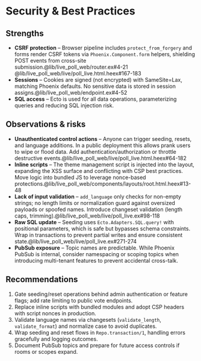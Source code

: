 # Security & Best Practices

## Strengths

- **CSRF protection** – Browser pipeline includes `protect_from_forgery` and forms render CSRF tokens via `Phoenix.Component.form` helpers, shielding POST events from cross-site submission.@lib/live_poll_web/router.ex#4-21 @lib/live_poll_web/live/poll_live.html.heex#167-183
- **Sessions** – Cookies are signed (not encrypted) with SameSite=Lax, matching Phoenix defaults. No sensitive data is stored in session assigns.@lib/live_poll_web/endpoint.ex#4-52
- **SQL access** – Ecto is used for all data operations, parameterizing queries and reducing SQL injection risk.

## Observations & risks

- **Unauthenticated control actions** – Anyone can trigger seeding, resets, and language additions. In a public deployment this allows prank users to wipe or flood data. Add authentication/authorization or throttle destructive events.@lib/live_poll_web/live/poll_live.html.heex#64-182
- **Inline scripts** – The theme management script is injected into the layout, expanding the XSS surface and conflicting with CSP best practices. Move logic into bundled JS to leverage nonce-based protections.@lib/live_poll_web/components/layouts/root.html.heex#13-48
- **Lack of input validation** – `add_language` only checks for non-empty strings; no length limits or normalization guard against oversized payloads or spoofed names. Introduce changeset validation (length caps, trimming).@lib/live_poll_web/live/poll_live.ex#98-118
- **Raw SQL update** – Seeding uses `Ecto.Adapters.SQL.query!` with positional parameters, which is safe but bypasses schema constraints. Wrap in transactions to prevent partial writes and ensure consistent state.@lib/live_poll_web/live/poll_live.ex#271-274
- **PubSub exposure** – Topic names are predictable. While Phoenix PubSub is internal, consider namespacing or scoping topics when introducing multi-tenant features to prevent accidental cross-talk.

## Recommendations

1. Gate seeding/reset operations behind admin authentication or feature flags; add rate limiting to public vote endpoints.
2. Replace inline scripts with bundled modules and adopt CSP headers with script nonces in production.
3. Validate language names via changesets (`validate_length`, `validate_format`) and normalize case to avoid duplicates.
4. Wrap seeding and reset flows in `Repo.transaction/1`, handling errors gracefully and logging outcomes.
5. Document PubSub topics and prepare for future access controls if rooms or scopes expand.
